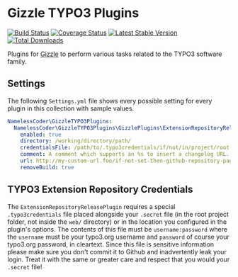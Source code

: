 Gizzle TYPO3 Plugins
====================

[![Build Status](https://jenkins.fluidtypo3.org/buildStatus/icon?job=gizzle-typo3-plugins)](https://jenkins.fluidtypo3.org/job/gizzle-typo3-plugins/) [![Coverage Status](https://img.shields.io/coveralls/NamelessCoder/gizzle-typo3-plugins.svg)](https://coveralls.io/r/NamelessCoder/gizzle-typo3-plugins) [![Latest Stable Version](https://img.shields.io/packagist/v/NamelessCoder/gizzle-typo3-plugins.svg?style=flat-square)](https://packagist.org/packages/namelesscoder/gizzle-typo3-plugins) [![Total Downloads](https://img.shields.io/packagist/dt/NamelessCoder/gizzle-typo3-plugins.svg?style=flat-square)](https://packagist.org/packages/namelesscoder/gizzle-typo3-plugins)

Plugins for [Gizzle](https://github.com/NamelessCoder/gizzle) to perform various tasks related to the TYPO3 software family.

Settings
--------

The following `Settings.yml` file shows every possible setting for every plugin in this collection with sample values.

```yaml
NamelessCoder\GizzleTYPO3Plugins:
  NamelessCoder\GizzleTYPO3Plugins\GizzlePlugins\ExtensionRepositoryReleasePlugin:
    enabled: true
    directory: /working/directory/path/
    credentialsFile: /path/to/.typo3credentials/if/not/in/project/root
    comment: A comment which supports an %s to insert a changelog URL.
    url: http://my-custom-url.foo/if-not-set-then-github-repository-page.html
    removeBuild: true

```

TYPO3 Extension Repository Credentials
--------------------------------------

The `ExtensionRepositoryReleasePlugin` requires a special `.typo3credentials` file placed alongside your `.secret` file (in the
root project folder, not inside the `web/` directory) or in the location you configured in the plugin's options. The contents of
this file must be `username:password` where the `username` must be your typo3.org username and `password` of course your
typo3.org password, in cleartext. Since this file is sensitive information please make sure you don't commit it to Github and
inadvertently leak your login. Treat it with the same or greater care and respect that you would your `.secret` file!
